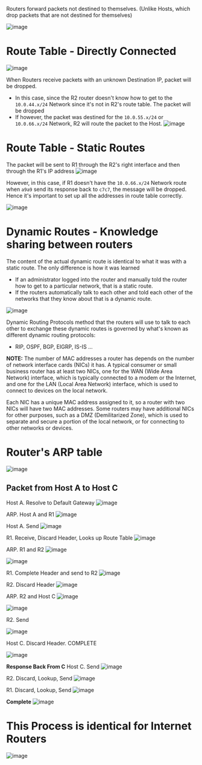 Routers forward packets not destined to themselves. (Unlike Hosts, which drop packets that are not destined for themselves)

![image](https://user-images.githubusercontent.com/59940078/233793514-cd8362d5-8b41-4299-a282-9ce38e8451b6.png)

# Route Table - Directly Connected
![image](https://user-images.githubusercontent.com/59940078/233793581-5795391b-67dc-44f8-ae70-901b61075f56.png)

When Routers receive packets with an unknown Destination IP, packet will be dropped.
- In this case, since the R2 router doesn't know how to get to the `10.0.44.x/24` Network since it's not in R2's route table. The packet will be dropped
- If however, the packet was destined for the `10.0.55.x/24` or `10.0.66.x/24` Network, R2 will route the packet to the Host.
![image](https://user-images.githubusercontent.com/59940078/233793631-06d62b7c-4621-4569-b515-cd2c29d7a2c1.png)

# Route Table - Static Routes
The packet will be sent to R1 through the R2's right interface and then through the R1's IP address
![image](https://user-images.githubusercontent.com/59940078/233793909-cb5dcc41-3aaa-4734-8671-192d04706d6f.png)

However, in this case, if R1 doesn't have the `10.0.66.x/24` Network route when `a9a9` send its response back to `c7c7`, the message will be dropped. Hence it's important to set up all the addresses in route table correctly.

![image](https://user-images.githubusercontent.com/59940078/233794131-82440d99-e075-4288-87ff-7b358c0ebc62.png)

# Dynamic Routes - Knowledge sharing between routers
The content of the actual dynamic route is identical to what it was with a static route. The only difference is how it was learned 
- If an administrator logged into the router and manually told the router how to get to a particular network, that is a static route. 
- If the routers automatically talk to each other and told each other of the networks that they know about that is a dynamic route.

![image](https://user-images.githubusercontent.com/59940078/233794318-80cccec2-95c9-40cf-8c0c-aca0b43e2fc5.png)

Dynamic Routing Protocols method that the routers will use to talk to each other to exchange these dynamic routes is governed by what's known as different dynamic routing protocols:
- RIP, OSPF, BGP, EIGRP, IS-IS ...

**NOTE:** The number of MAC addresses a router has depends on the number of network interface cards (NICs) it has. A typical consumer or small business router has at least two NICs, one for the WAN (Wide Area Network) interface, which is typically connected to a modem or the Internet, and one for the LAN (Local Area Network) interface, which is used to connect to devices on the local network.

Each NIC has a unique MAC address assigned to it, so a router with two NICs will have two MAC addresses. Some routers may have additional NICs for other purposes, such as a DMZ (Demilitarized Zone), which is used to separate and secure a portion of the local network, or for connecting to other networks or devices.

# Router's ARP table
![image](https://user-images.githubusercontent.com/59940078/233794597-d67a5d87-6c89-467e-8d3c-d0b739090f40.png)

## Packet from Host A to Host C

Host A. Resolve to Default Gateway
![image](https://user-images.githubusercontent.com/59940078/233794651-0b5f89c2-a3a7-481f-aa18-91f282060190.png)

ARP. Host A and R1
![image](https://user-images.githubusercontent.com/59940078/233794705-5337d80d-7fa8-40bd-bcf9-2445c014ca5c.png)

Host A. Send
![image](https://user-images.githubusercontent.com/59940078/233794723-413e3351-e304-4322-aea9-ed8991614c06.png)

R1. Receive, Discard Header, Looks up Route Table
![image](https://user-images.githubusercontent.com/59940078/233794826-c2fb96ac-6c3b-4a6c-93da-53603c8eacd0.png)

ARP. R1 and R2
![image](https://user-images.githubusercontent.com/59940078/233794888-2f5328dc-8348-421d-97a6-b0bf69c90b11.png)

![image](https://user-images.githubusercontent.com/59940078/233794922-a14be32f-7510-43a7-9c7d-7260652995d6.png)

R1. Complete Header and send to R2
![image](https://user-images.githubusercontent.com/59940078/233794980-8d0cd97a-87d6-4395-96e3-80b8ccdc4989.png)

R2. Discard Header
![image](https://user-images.githubusercontent.com/59940078/233795017-ba0e048a-388a-431d-90af-6cf8fa3ad97f.png)

ARP. R2 and Host C
![image](https://user-images.githubusercontent.com/59940078/233795090-a9ad6bf4-8157-4631-9881-592711e5fe94.png)

![image](https://user-images.githubusercontent.com/59940078/233795120-3a01763f-1910-4630-9c9a-29116fa90c43.png)

R2. Send

![image](https://user-images.githubusercontent.com/59940078/233795165-bc6d468f-c60a-46c5-94a7-effd838826d2.png)

Host C. Discard Header. COMPLETE

![image](https://user-images.githubusercontent.com/59940078/233795205-c52c3ca2-572c-4cba-85f4-f18439b2d586.png)

**Response Back From C**
Host C. Send
![image](https://user-images.githubusercontent.com/59940078/233795273-1db4f572-e6c5-4242-8bc4-bf78c004dd93.png)

R2. Discard, Lookup, Send
![image](https://user-images.githubusercontent.com/59940078/233795305-eed292f0-9d29-4757-8fb6-870555f58f2e.png)

R1. Discard, Lookup, Send
![image](https://user-images.githubusercontent.com/59940078/233795342-9937c76a-1588-4168-90dc-7d1c9f847cf0.png)

**Complete**
![image](https://user-images.githubusercontent.com/59940078/233795363-b3510d9e-baa4-4579-8a92-e0eb795ef464.png)

# This Process is identical for Internet Routers
![image](https://user-images.githubusercontent.com/59940078/233795435-6316dbda-a3bd-4261-8fc6-96befaed7f71.png)

